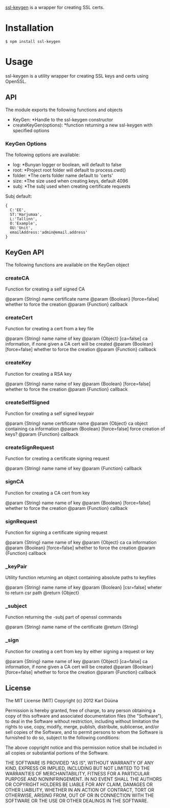 [ssl-keygen](https://github.com/DeadAlready/node-ssl-keygen) is a wrapper for creating SSL certs.

# Installation

    $ npm install ssl-keygen

# Usage

ssl-keygen is a utility wrapper for creating SSL keys and certs using OpenSSL.

## API

The module exports the following functions and objects

+ KeyGen: *Handle to the ssl-keygen constructor
+ createKeyGen(options): *function returning a new ssl-keygen with specified options


### KeyGen Options

The following options are available:

+ log: *Bunyan logger or boolean, will default to false
+ root: *Project root folder will default to process.cwd()
+ folder: *The certs folder name default to 'certs'
+ size: *The size used when creating keys, default 4096
+ subj: *The subj used when creating certificate requests

Subj default:

    {
      C:'EE',
      ST:'Harjumaa',
      L:'Tallinn',
      O:'Example',
      OU:'Unit',
      emailAddress:'admin@email.address'
    }

## KeyGen API

The following functions are available on the KeyGen object

### createCA

Function for creating a self signed CA

@param {String} name certificate name
@param {Boolean} [force=false] whether to force the creation
@param {Function} callback

### createCert

Function for creating a cert from a key file

@param {String} name name of key
@param {Object} [ca=false] ca information, if none given a CA cert will be created
@param {Boolean} [force=false] whether to force the creation
@param {Function} callback

### createKey

Function for creating a RSA key

@param {String} name name of key
@param {Boolean} [force=false] whether to force the creation
@param {Function} callback

### createSelfSigned

Function for creating a self signed keypair

@param {String} name certificate name
@param {Object} ca object containing ca information
@param {Boolean} [force=false] force creation of keys?
@param {Function} callback

### createSignRequest

Function for creating a certificate signing request

@param {String} name name of key
@param {Function} callback

### signCA

Function for creating a CA cert from key

@param {String} name name of key
@param {Boolean} [force=false] whether to force the creation
@param {Function} callback

### signRequest

Function for signing a certificate signing request

@param {String} name name of key
@param {Object} ca ca information
@param {Boolean} [force=false] whether to force the creation
@param {Function} callback

### _keyPair

Utility function returning an object containing absolute paths to keyfiles

@param {String} name name of key
@param {Boolean} [csr=false] wheter to return csr path
@return {Object}

### _subject

Function returning the -subj part of openssl commands

@param {String} name name of the certificate
@return {String}

### _sign

Function for creating a cert from key by either signing a request or key

@param {String} name name of key
@param {Object} [ca=false] ca information, if none given a CA cert will be created
@param {Boolean} [force=false] whether to force the creation
@param {Function} callback

## License

The MIT License (MIT)
Copyright (c) 2012 Karl Düüna

Permission is hereby granted, free of charge, to any person obtaining a copy of
this software and associated documentation files (the "Software"), to deal in
the Software without restriction, including without limitation the rights to
use, copy, modify, merge, publish, distribute, sublicense, and/or sell copies of
the Software, and to permit persons to whom the Software is furnished to do so,
subject to the following conditions:

The above copyright notice and this permission notice shall be included in all
copies or substantial portions of the Software.

THE SOFTWARE IS PROVIDED "AS IS", WITHOUT WARRANTY OF ANY KIND, EXPRESS OR
IMPLIED, INCLUDING BUT NOT LIMITED TO THE WARRANTIES OF MERCHANTABILITY,
FITNESS FOR A PARTICULAR PURPOSE AND NONINFRINGEMENT. IN NO EVENT SHALL THE
AUTHORS OR COPYRIGHT HOLDERS BE LIABLE FOR ANY CLAIM, DAMAGES OR OTHER
LIABILITY, WHETHER IN AN ACTION OF CONTRACT, TORT OR OTHERWISE, ARISING FROM,
OUT OF OR IN CONNECTION WITH THE SOFTWARE OR THE USE OR OTHER DEALINGS IN THE
SOFTWARE.